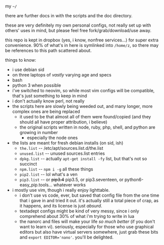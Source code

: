 my `~/`

there are further docs in with the scripts and the doc directory.

these are very definitely my own personal configs, not really set up with others' uses in mind, but please feel free fork/grab/download/use away.

this repo is kept in dropbox (yes, i know, nonfree services…) for super extra convenience. 90% of what's in here is symlinked into `/home/z`, so there may be references to this path scattered about.

things to know:

* i use debian sid
* on three laptops of _vastly_ varying age and specs
* bash
* python 3 when possible
* i've switched to neovim, so while most vim configs will be compatible, that's just something to keep in mind
* i don't actually know perl, not really
* the scripts here are slowly being weeded out, and many longer, more complex ones are being replaced
  * it used to be that almost all of them were found/copied (and they should all have proper attribution, i believe)
  * the original scripts written in node, ruby, php, shell, and python are growing in number
    * especially the node ones
* the lists are meant for fresh debian installs (on sid, ish)
  * `the.list`  --  /etc/apt/sources.list.d/the.list
  * `unused.list`  --  unused sources.list entries
  * `dpkg.list`  --  actually `apt-get install -fy` list, but that's not so succinct
  * `npm.list`  --  `npm i -g` all these things
  * `pip2.list`  --  lol what's a ven
  * `pip3.list`  --  or ~~pip3.4~~ pip3.5, or pip3.seventeen, or python6-easy_pip.tools... whatever works
* i mostly use vim, though i really enjoy lighttable.
  * i don't use vs code, ever, but saved that config file from the one time that i gave in and tried it out. it's actually still a total piece of crap, as it happens, and its license is just _absurd_.
  * textadept configs might be kind of very messy, since i only comprehend about 30% of what i'm trying to write in lua
  * the nanorc and files will make your life _so much better_ (if you don't want to learn vi). seriously, especially for those who use graphical editors but also have virtual servers somewhere, just grab these bits and `export EDITOR='nano'`. you'll be delighted.

